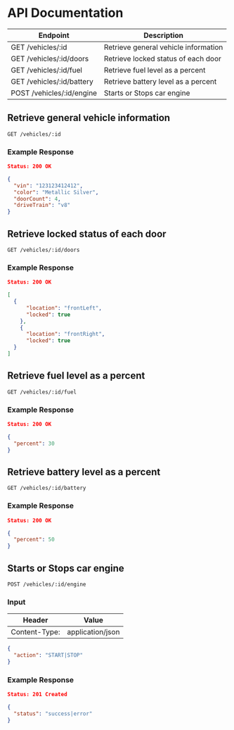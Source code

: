# API Documentation

|Endpoint|Description|
|---|---|
|GET /vehicles/:id|Retrieve general vehicle information|
|GET /vehicles/:id/doors|Retrieve locked status of each door|
|GET /vehicles/:id/fuel|Retrieve fuel level as a percent|
|GET /vehicles/:id/battery|Retrieve battery level as a percent|
|POST /vehicles/:id/engine|Starts or Stops car engine|


## Retrieve general vehicle information

```
GET /vehicles/:id
```
### Example Response

```json
Status: 200 OK

{
  "vin": "123123412412",
  "color": "Metallic Silver",
  "doorCount": 4,
  "driveTrain": "v8"
}

```

## Retrieve locked status of each door

```
GET /vehicles/:id/doors
```
### Example Response

```json
Status: 200 OK

[
  {
      "location": "frontLeft",
      "locked": true
    },
    {
      "location": "frontRight",
      "locked": true
  } 
]

```

## Retrieve fuel level as a percent

```
GET /vehicles/:id/fuel
```
### Example Response

```json
Status: 200 OK

{
  "percent": 30
}

```

## Retrieve battery level as a percent

```
GET /vehicles/:id/battery
```
### Example Response

```json
Status: 200 OK

{
  "percent": 50
}

```

## Starts or Stops car engine

```
POST /vehicles/:id/engine
```

### Input

|Header|Value|
|---|---|
|Content-Type:|application/json|

```json
{
  "action": "START|STOP"
}
```

### Example Response

```json
Status: 201 Created

{
  "status": "success|error"
}
```
